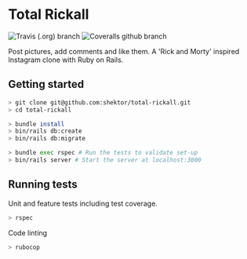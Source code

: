 # Total Rickall

![Travis (.org) branch](https://img.shields.io/travis/shektor/total-rickall/master.svg?style=flat-square) ![Coveralls github branch](https://img.shields.io/coveralls/github/shektor/total-rickall/master.svg?style=flat-square)

Post pictures, add comments and like them. A 'Rick and Morty' inspired Instagram clone with Ruby on Rails.

## Getting started

```bash
> git clone git@github.com:shektor/total-rickall.git
> cd total-rickall

> bundle install
> bin/rails db:create
> bin/rails db:migrate

> bundle exec rspec # Run the tests to validate set-up
> bin/rails server # Start the server at localhost:3000
```

## Running tests

Unit and feature tests including test coverage.

```bash
> rspec
```

Code linting

```bash
> rubocop
```
